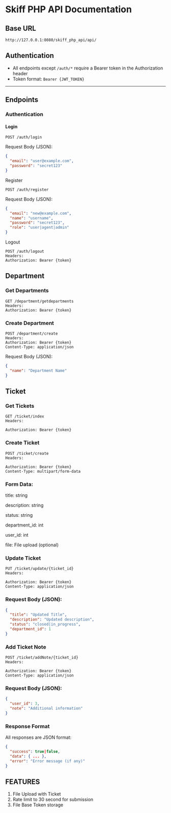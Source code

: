 # Skiff PHP API Documentation

## Base URL
`http://127.0.0.1:8080/skiff_php_api/api/`

## Authentication
- All endpoints except `/auth/*` require a Bearer token in the Authorization header
- Token format: `Bearer {JWT_TOKEN}`

---

## Endpoints

### Authentication

#### Login
```http
POST /auth/login

```
Request Body (JSON):
```json
{
  "email": "user@example.com",
  "password": "secret123"
}
```
Register
```http
POST /auth/register

```
Request Body (JSON):
```json
{
  "email": "new@example.com",
  "name": "username",
  "password": "secret123",
  "role": "user|agent|admin"
}
```
Logout
```http
POST /auth/logout
Headers:
Authorization: Bearer {token}
```

## Department
### Get Departments
```http
GET /department/getdepartments
Headers:
Authorization: Bearer {token}
```
### Create Department
```http
POST /department/create
Headers:
Authorization: Bearer {token}
Content-Type: application/json
```
Request Body (JSON):

```json
{
  "name": "Department Name"
}
```
## Ticket
### Get Tickets
```http
GET /ticket/index
Headers:

Authorization: Bearer {token}
```
### Create Ticket
```http
POST /ticket/create
Headers:

Authorization: Bearer {token}
Content-Type: multipart/form-data
```
### Form Data:

title: string

description: string

status: string

department_id: int

user_id: int


file: File upload (optional)

### Update Ticket
```http
PUT /ticket/update/{ticket_id}
Headers:

Authorization: Bearer {token}
Content-Type: application/json
```
### Request Body (JSON):

```json
{
  "title": "Updated Title",
  "description": "Updated description",
  "status": "closed|in_progress",
  "department_id": 1
}
```
### Add Ticket Note
```http
POST /ticket/addNote/{ticket_id}
Headers:

Authorization: Bearer {token}
Content-Type: application/json
```
### Request Body (JSON):

```json
{
  "user_id": 3,
  "note": "Additional information"
}
```
### Response Format
All responses are JSON format:

```json
{
  "success": true|false,
  "data": { ... },
  "error": "Error message (if any)"
}
```

## FEATURES
1. File Upload with Ticket
2. Rate limit to 30 second for submission
3. File Base Token storage
